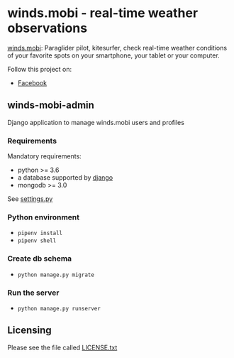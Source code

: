 winds.mobi - real-time weather observations
===========================================

[winds.mobi](http://winds.mobi): Paraglider pilot, kitesurfer, check real-time weather conditions of your favorite spots
on your smartphone, your tablet or your computer.

Follow this project on:
- [Facebook](https://www.facebook.com/WindsMobi/)

winds-mobi-admin
--------------------

Django application to manage winds.mobi users and profiles

### Requirements

Mandatory requirements:
- python >= 3.6
- a database supported by [django](https://docs.djangoproject.com/en/2.2/ref/databases/) 
- mongodb >= 3.0

See [settings.py](https://github.com/winds-mobi/winds-mobi-admin/blob/master/settings.py)

### Python environment

- `pipenv install`
- `pipenv shell`

### Create db schema

- `python manage.py migrate`

### Run the server

- `python manage.py runserver`

Licensing
---------

Please see the file called [LICENSE.txt](https://github.com/winds-mobi/winds-mobi-admin/blob/master/LICENSE.txt)
